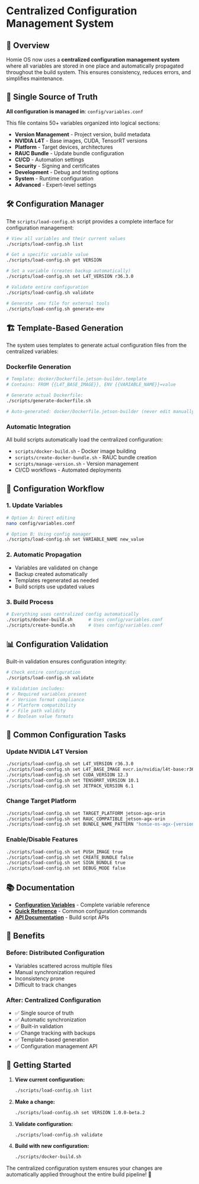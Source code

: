 # Centralized Configuration Management System

## 🎯 Overview

Homie OS now uses a **centralized configuration management system** where all variables are stored in one place and automatically propagated throughout the build system. This ensures consistency, reduces errors, and simplifies maintenance.

## 📁 Single Source of Truth

**All configuration is managed in**: `config/variables.conf`

This file contains 50+ variables organized into logical sections:
- **Version Management** - Project version, build metadata
- **NVIDIA L4T** - Base images, CUDA, TensorRT versions  
- **Platform** - Target devices, architectures
- **RAUC Bundle** - Update bundle configuration
- **CI/CD** - Automation settings
- **Security** - Signing and certificates
- **Development** - Debug and testing options
- **System** - Runtime configuration
- **Advanced** - Expert-level settings

## 🛠️ Configuration Manager

The `scripts/load-config.sh` script provides a complete interface for configuration management:

```bash
# View all variables and their current values
./scripts/load-config.sh list

# Get a specific variable value
./scripts/load-config.sh get VERSION

# Set a variable (creates backup automatically)
./scripts/load-config.sh set L4T_VERSION r36.3.0

# Validate entire configuration
./scripts/load-config.sh validate

# Generate .env file for external tools
./scripts/load-config.sh generate-env
```

## 🏗️ Template-Based Generation

The system uses templates to generate actual configuration files from the centralized variables:

### Dockerfile Generation
```bash
# Template: docker/Dockerfile.jetson-builder.template
# Contains: FROM {{L4T_BASE_IMAGE}}, ENV {{VARIABLE_NAME}}=value

# Generate actual Dockerfile:
./scripts/generate-dockerfile.sh

# Auto-generated: docker/Dockerfile.jetson-builder (never edit manually)
```

### Automatic Integration
All build scripts automatically load the centralized configuration:
- `scripts/docker-build.sh` - Docker image building
- `scripts/create-docker-bundle.sh` - RAUC bundle creation
- `scripts/manage-version.sh` - Version management
- CI/CD workflows - Automated deployments

## 🔄 Configuration Workflow

### 1. Update Variables
```bash
# Option A: Direct editing
nano config/variables.conf

# Option B: Using config manager
./scripts/load-config.sh set VARIABLE_NAME new_value
```

### 2. Automatic Propagation
- Variables are validated on change
- Backup created automatically
- Templates regenerated as needed
- Build scripts use updated values

### 3. Build Process
```bash
# Everything uses centralized config automatically
./scripts/docker-build.sh      # Uses config/variables.conf
./scripts/create-bundle.sh     # Uses config/variables.conf
```

## 📊 Configuration Validation

Built-in validation ensures configuration integrity:

```bash
# Check entire configuration
./scripts/load-config.sh validate

# Validation includes:
# ✓ Required variables present
# ✓ Version format compliance
# ✓ Platform compatibility
# ✓ File path validity
# ✓ Boolean value formats
```

## 🔧 Common Configuration Tasks

### Update NVIDIA L4T Version
```bash
./scripts/load-config.sh set L4T_VERSION r36.3.0
./scripts/load-config.sh set L4T_BASE_IMAGE nvcr.io/nvidia/l4t-base:r36.3.0
./scripts/load-config.sh set CUDA_VERSION 12.3
./scripts/load-config.sh set TENSORRT_VERSION 10.1
./scripts/load-config.sh set JETPACK_VERSION 6.1
```

### Change Target Platform
```bash
./scripts/load-config.sh set TARGET_PLATFORM jetson-agx-orin
./scripts/load-config.sh set RAUC_COMPATIBLE jetson-agx-orin
./scripts/load-config.sh set BUNDLE_NAME_PATTERN "homie-os-agx-{version}.raucb"
```

### Enable/Disable Features
```bash
./scripts/load-config.sh set PUSH_IMAGE true
./scripts/load-config.sh set CREATE_BUNDLE false
./scripts/load-config.sh set SIGN_BUNDLE true
./scripts/load-config.sh set DEBUG_MODE false
```

## 📚 Documentation

- **[Configuration Variables](configuration-variables.md)** - Complete variable reference
- **[Quick Reference](quick-reference.md)** - Common configuration commands
- **[API Documentation](api.md)** - Build script APIs

## 🎉 Benefits

### Before: Distributed Configuration
- Variables scattered across multiple files
- Manual synchronization required
- Inconsistency prone
- Difficult to track changes

### After: Centralized Configuration
- ✅ Single source of truth
- ✅ Automatic synchronization
- ✅ Built-in validation
- ✅ Change tracking with backups
- ✅ Template-based generation
- ✅ Configuration management API

## 🚀 Getting Started

1. **View current configuration:**
   ```bash
   ./scripts/load-config.sh list
   ```

2. **Make a change:**
   ```bash
   ./scripts/load-config.sh set VERSION 1.0.0-beta.2
   ```

3. **Validate configuration:**
   ```bash
   ./scripts/load-config.sh validate
   ```

4. **Build with new configuration:**
   ```bash
   ./scripts/docker-build.sh
   ```

The centralized configuration system ensures your changes are automatically applied throughout the entire build pipeline! 🎯
